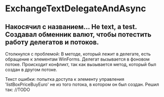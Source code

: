 # ExchangeTextDelegateAndAsync

Накосячил с названием...
Не text, а test.
Создавал обменник валют, чтобы потестить работу делегатов и потоков. 
--------------
Столкнулся с проблемой:
В методе, который лежит в делегате, есть обращение к элементам WinForms. Делегат вызывается в фоновом потоке. Происходит конфликт, так как вызывается метод, который был создан в другом потоке.

Текст ошибки: попытка доступа к элементу управления 'listBoxPriceBuyEuro' не из того потока, в котором он был создан.
Решил так: //TODO
